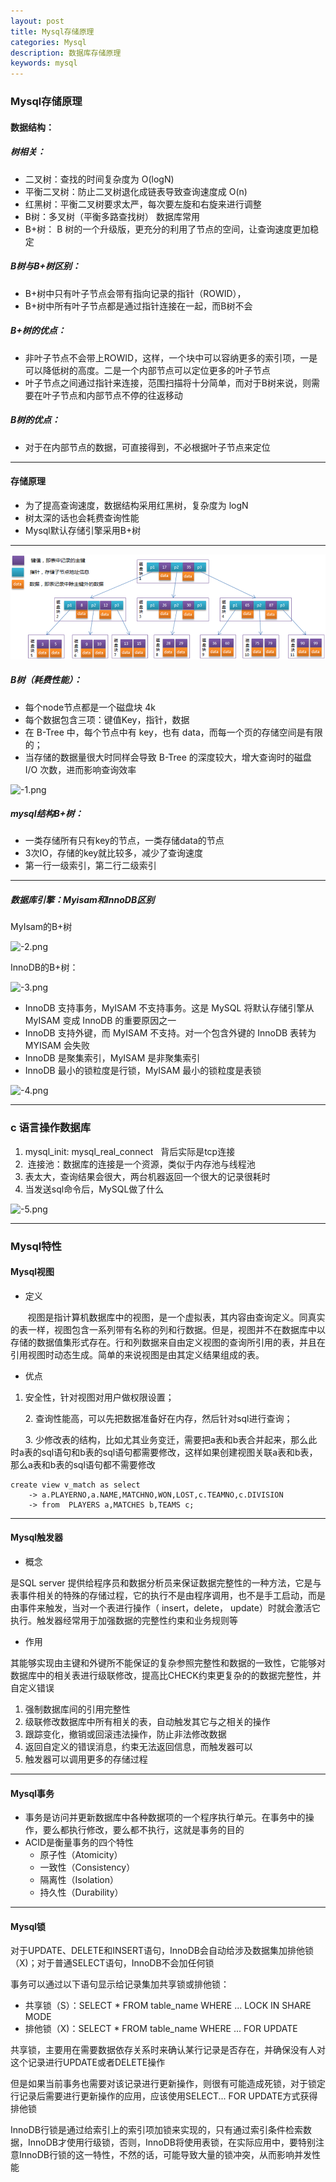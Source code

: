 ```yaml
---
layout: post
title: Mysql存储原理
categories: Mysql
description: 数据库存储原理
keywords: mysql
---
```


### Mysql存储原理

#### 数据结构：

##### 树相关：

* 二叉树：查找的时间复杂度为 O(logN)
* 平衡二叉树：防止二叉树退化成链表导致查询速度成 O(n)
* 红黑树：平衡二叉树要求太严，每次要左旋和右旋来进行调整
* B树：多叉树（平衡多路查找树） 数据库常用
* B+树： B 树的一个升级版，更充分的利用了节点的空间，让查询速度更加稳定

##### B树与B+树区别：

* B+树中只有叶子节点会带有指向记录的指针（ROWID），
* B+树中所有叶子节点都是通过指针连接在一起，而B树不会

##### B+树的优点：

* 非叶子节点不会带上ROWID，这样，一个块中可以容纳更多的索引项，一是可以降低树的高度。二是一个内部节点可以定位更多的叶子节点
* 叶子节点之间通过指针来连接，范围扫描将十分简单，而对于B树来说，则需要在叶子节点和内部节点不停的往返移动

##### B树的优点：

* 对于在内部节点的数据，可直接得到，不必根据叶子节点来定位

------

#### 存储原理

* 为了提高查询速度，数据结构采用红黑树，复杂度为 logN
* 树太深的话也会耗费查询性能
* Mysql默认存储引擎采用B+树

---

![3.png](\images\posts\mysql\3.png)

##### B树（耗费性能）：

* 每个node节点都是一个磁盘块 4k
* 每个数据包含三项：键值Key，指针，数据
* 在 B-Tree 中，每个节点中有 key，也有 data，而每一个页的存储空间是有限的；
* 当存储的数据量很大时同样会导致 B-Tree 的深度较大，增大查询时的磁盘 I/O 次数，进而影响查询效率

![-1.png](\images\posts\mysql\-1.png)

##### mysql结构B+树：

* 一类存储所有只有key的节点，一类存储data的节点
* 3次IO，存储的key就比较多，减少了查询速度
* 第一行一级索引，第二行二级索引

---

##### 数据库引擎：Myisam和InnoDB区别

MyIsam的B+树

![-2.png](\images\posts\mysql\-2.png)

InnoDB的B+树：

![-3.png](\images\posts\mysql\-3.png)

* InnoDB 支持事务，MyISAM 不支持事务。这是 MySQL 将默认存储引擎从 MyISAM 变成 InnoDB 的重要原因之一
* InnoDB 支持外键，而 MyISAM 不支持。对一个包含外键的 InnoDB 表转为 MYISAM 会失败
* InnoDB 是聚集索引，MyISAM 是非聚集索引
* InnoDB 最小的锁粒度是行锁，MyISAM 最小的锁粒度是表锁

![-4.png](\images\posts\mysql\-4.png)

---

### c 语言操作数据库

1. mysql_init: mysql_real_connect   背后实际是tcp连接
2.  连接池：数据库的连接是一个资源，类似于内存池与线程池
3. 表太大，查询结果会很大，两台机器返回一个很大的记录很耗时
4. 当发送sql命令后，MySQL做了什么

![-5.png](\images\posts\mysql\-5.png)

---

### Mysql特性

#### Mysql视图

* 定义

       视图是指计算机数据库中的视图，是一个虚拟表，其内容由查询定义。同真实的表一样，视图包含一系列带有名称的列和行数据。但是，视图并不在数据库中以存储的数据值集形式存在。行和列数据来自由定义视图的查询所引用的表，并且在引用视图时动态生成。简单的来说视图是由其定义结果组成的表。

* 优点

1. 安全性，针对视图对用户做权限设置；

      2. 查询性能高，可以先把数据准备好在内存，然后针对sql进行查询；

      3. 少修改表的结构，比如尤其业务变迁，需要把a表和b表合并起来，那么此时a表的sql语句和b表的sql语句都需要修改，这样如果创建视图关联a表和b表，那么a表和b表的sql语句都不需要修改

```
create view v_match as select
    -> a.PLAYERNO,a.NAME,MATCHNO,WON,LOST,c.TEAMNO,c.DIVISION
    -> from  PLAYERS a,MATCHES b,TEAMS c;
```

---

#### Mysql触发器

* 概念

是SQL server 提供给程序员和数据分析员来保证数据完整性的一种方法，它是与表事件相关的特殊的存储过程，它的执行不是由程序调用，也不是手工启动，而是由事件来触发，当对一个表进行操作（ insert，delete， update）时就会激活它执行。触发器经常用于加强数据的完整性约束和业务规则等

* 作用

其能够实现由主键和外键所不能保证的复杂参照完整性和数据的一致性，它能够对数据库中的相关表进行级联修改，提高比CHECK约束更复杂的的数据完整性，并自定义错误

1. 强制数据库间的引用完整性
2. 级联修改数据库中所有相关的表，自动触发其它与之相关的操作
3. 跟踪变化，撤销或回滚违法操作，防止非法修改数据
4. 返回自定义的错误消息，约束无法返回信息，而触发器可以
5. 触发器可以调用更多的存储过程

---

#### Mysql事务

* 事务是访问并更新数据库中各种数据项的一个程序执行单元。在事务中的操作，要么都执行修改，要么都不执行，这就是事务的目的
* ACID是衡量事务的四个特性
  * 原子性（Atomicity）
  * 一致性（Consistency）
  * 隔离性（Isolation）
  * 持久性（Durability）

---

#### Mysql锁

对于UPDATE、DELETE和INSERT语句，InnoDB会自动给涉及数据集加排他锁（X)；对于普通SELECT语句，InnoDB不会加任何锁

事务可以通过以下语句显示给记录集加共享锁或排他锁：

* 共享锁（S）：SELECT * FROM table_name WHERE ... LOCK IN SHARE MODE
* 排他锁（X)：SELECT * FROM table_name WHERE ... FOR UPDATE

共享锁，主要用在需要数据依存关系时来确认某行记录是否存在，并确保没有人对这个记录进行UPDATE或者DELETE操作

但是如果当前事务也需要对该记录进行更新操作，则很有可能造成死锁，对于锁定行记录后需要进行更新操作的应用，应该使用SELECT... FOR UPDATE方式获得排他锁

InnoDB行锁是通过给索引上的索引项加锁来实现的，只有通过索引条件检索数据，InnoDB才使用行级锁，否则，InnoDB将使用表锁，在实际应用中，要特别注意InnoDB行锁的这一特性，不然的话，可能导致大量的锁冲突，从而影响并发性能